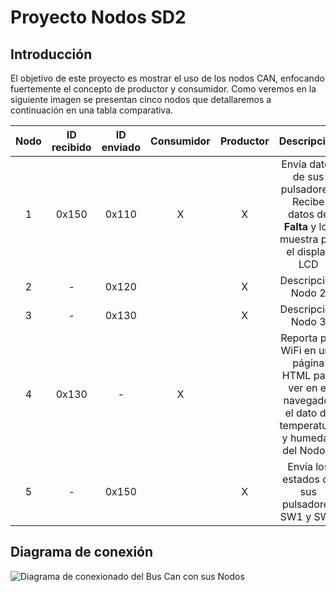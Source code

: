 # Proyecto Nodos SD2

## Introducción
El objetivo de este proyecto es mostrar el uso de los nodos CAN, enfocando fuertemente el concepto de productor y consumidor. Como veremos en la siguiente imagen se presentan cinco nodos que detallaremos a continuación en una tabla comparativa.

| Nodo | ID recibido | ID enviado | Consumidor | Productor | Descripción | Dispositivo |
|:----:|:-----------:|:----------:|:----------:|:---------:|:-----------:|:-----------:|
| 1    | 0x150       | 0x110      | X          | X         | Envía datos de sus pulsadores. Recibe datos de **Falta** y los muestra por el display LCD | Arduino Uno |
| 2    | -           | 0x120      |            | X         | Descripción Nodo 2 | Arduino Uno |
| 3    | -           | 0x130      |            | X         | Descripción Nodo 3 | Arduino Uno |
| 4    | 0x130       | -          | X          |           | Reporta por WiFi en una página HTML para ver en el navegador el dato de temperatura y humedad del Nodo 3 | ESP32 |
| 5    | -           | 0x150      |            | X         | Envía los estados de sus pulsadores SW1 y SW3 | KL46Z |

## Diagrama de conexión

![Diagrama de conexionado del Bus Can con sus Nodos](https://github.com/Agustin586/Ejemplos-SD2/blob/main/image/Diagrama_CANBUS.jpeg)
